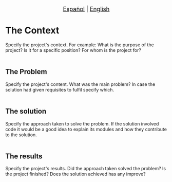<p align = "center">
<font size ="4.7px"><a href = "https://github.com/spuerta10/projects/blob/main/stores_sales_bi/recursos/traducciones/nombre_curso_espaniol.md">Español</a>
                                                                              |
<a href = "https://github.com/spuerta10/projects/blob/main/stores_sales_bi/README.md">English</a></font> 
</p>

# The Context
Specify the project's context. For example: What is the purpose of the project? Is it for a specific position? For whom is the project for?
<br></br>

## The Problem
Specify the project's content. What was the main problem? In case the solution had given requisites to fulfil specify which.
<br></br>

## The solution
Specify the approach taken to solve the problem. If the solution involved code it would be a good idea to explain its modules and how they contribute to the solution.
<br></br>

## The results
Specify the project's results. Did the approach taken solved the problem? Is the project finished? Does the solution achieved has any improve? 
<br></br>

